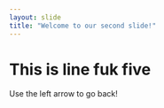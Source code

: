 ```yaml
---
layout: slide
title: "Welcome to our second slide!"
---
```

# This is line fuk five
Use the left arrow to go back!
